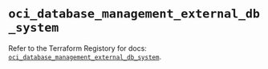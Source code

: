 # `oci_database_management_external_db_system`

Refer to the Terraform Registory for docs: [`oci_database_management_external_db_system`](https://registry.terraform.io/providers/oracle/oci/6.18.0/docs/resources/database_management_external_db_system).
